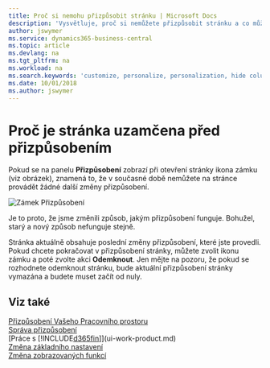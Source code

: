 ```yaml
---
title: Proč si nemohu přizpůsobit stránku | Microsoft Docs
description: 'Vysvětluje, proč si nemůžete přizpůsobit stránku a co můžete dělat, abyste ji odemkli pro její přizpůsobení.'
author: jswymer
ms.service: dynamics365-business-central
ms.topic: article
ms.devlang: na
ms.tgt_pltfrm: na
ms.workload: na
ms.search.keywords: 'customize, personalize, personalization, hide columns, remove fields, move fields'
ms.date: 10/01/2018
ms.author: jswymer
---
```


# <a name="why-a-page-is-locked-from-personalizing"> </a>Proč je stránka uzamčena před přizpůsobením

Pokud se na panelu **Přizpůsobení** zobrazí při otevření stránky ikona zámku (viz obrázek), znamená to, že v současné době nemůžete na stránce provádět žádné další změny přizpůsobení.

![Zámek Přizpůsobení](media/personalization-locked.png "Zámek přizpůsobení")

Je to proto, že jsme změnili způsob, jakým přizpůsobení funguje. Bohužel, starý a nový způsob nefunguje stejně.

Stránka aktuálně obsahuje poslední změny přizpůsobení, které jste provedli. Pokud chcete pokračovat v přizpůsobení stránky, můžete zvolit ikonu zámku a poté zvolte akci **Odemknout**. Jen mějte na pozoru, že pokud se rozhodnete odemknout stránku, bude aktuální přizpůsobení stránky vymazána a budete muset začít od nuly.

## <a name="see-also"> </a>Viz také

[Přizpůsobení Vašeho Pracovního prostoru](ui-personalization-manage.md)  
[Správa přizpůsobení](ui-personalization-manage.md)  
[Práce s [!INCLUDE[d365fin](includes/d365fin_md.md)]](ui-work-product.md)  
[Změna základního nastavení](ui-change-basic-settings.md)  
[Změna zobrazovaných funkcí](ui-experiences.md)  
